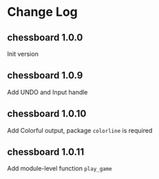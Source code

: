 # Change Log

## chessboard 1.0.0
Init version 

## chessboard 1.0.9
Add UNDO and Input handle

## chessboard 1.0.10
Add Colorful output, package `colorline` is required

## chessboard 1.0.11
Add module-level function `play_game`
